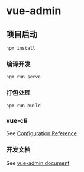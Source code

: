 # vue-admin

## 项目启动
```
npm install
```

### 编译开发
```
npm run serve
```

### 打包处理
```
npm run build
```

### vue-cli
See [Configuration Reference](https://cli.vuejs.org/config/).

### 开发文档
See [vue-admin document](https://chapterai.gitee.io/vue-admin-documentation/)
